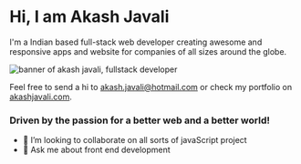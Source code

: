 # Hi, I am Akash Javali 

I'm a Indian based full-stack web developer creating awesome and responsive apps and website for companies of all sizes around the globe.

<img src="" alt="banner of akash javali, fullstack developer">

Feel free to send a hi to <akash.javali@hotmail.com> or check my portfolio on [akashjavali.com](https://akashjavali.com).

### Driven by the passion for a better web and a better world!


- 👯 I’m looking to collaborate on all sorts of javaScript project
- 💬 Ask me about front end development

